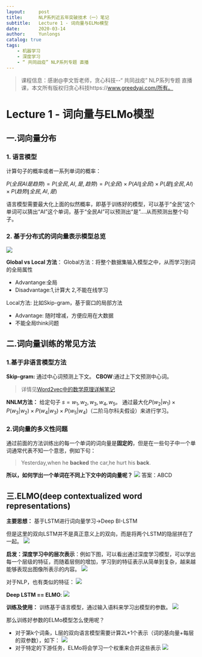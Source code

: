 ```yaml
---
layout:     post
title:      NLP系列近五年突破技术（一）笔记
subtitle:   Lecture 1 - 词向量与ELMo模型
date:       2020-03-14
author:     Yunlongs
catalog: true
tags:
    - 机器学习
    - 深度学习
    - “ 共同战疫” NLP系列专题 直播 
---
```


>课程信息：感谢@李文哲老师，贪心科技--“ 共同战疫” NLP系列专题 直播课，本文所有版权归贪心科技https://www.greedyai.com/所有。

# Lecture 1 - 词向量与ELMo模型
## 一.词向量分布
### 1. 语言模型
计算句子的概率或者一系列单词的概率：

$P(全民AI是趋势)=P(全民,AI,是,趋势)=P(全民) \times P(AI \| 全民) \times P(是\|全民,AI) \times P(趋势\|全民,AI,是)$

语言模型需要最大化上面的似然概率，即基于训练好的模型，可以基于“全民”这个单词可以猜出“AI”这个单词，基于“全民AI”可以预测出“是”....从而预测出整个句子。

### 2. 基于分布式的词向量表示模型总览
![](https://yunlongs-1253041399.cos.ap-chengdu.myqcloud.com/image/NLP/GreedyAI-1/1.png)

**Global vs Local 方法**： 
Global方法：将整个数据集输入模型之中，从而学习到词的全局属性
- Advantange:全局
- Disadvantage:1,计算大 2,不能在线学习

Local方法: 比如Skip-gram，基于窗口的局部方法
- Advantage: 随时增减，方便应用在大数据
- 不能全局think问题

## 二.词向量训练的常见方法
### 1.基于非语言模型方法
**Skip-gram:** 通过中心词预测上下文。
**CBOW**:通过上下文预测中心词。
>详情见[Word2vec中的数学原理详解笔记](https://yunlongs.cn/2019/01/16/Word2vec%E4%B8%AD%E7%9A%84%E6%95%B0%E5%AD%A6%E5%8E%9F%E7%90%86%E8%AF%A6%E8%A7%A3/)


**NNLM方法：** 给定句子 $s= w_1, w_2,w_3,w_4,w_5$。
通过最大化$P(w_2|w_1)\times P(w_3|w_2)\times P(w_4|w_3)\times P(w_5|w_4)$（二阶马尔科夫假设）来进行学习。

### 2.词向量的多义性问题
通过前面的方法训练出的每一个单词的词向量是**固定的**，但是在一些句子中一个单词通常代表不知一个意思，例如下句：
>Yesterday,when he **backed** the car,he hurt his **back**.

**所以，如何学出一个单词在不同上下文中的词向量呢？**
![](https://yunlongs-1253041399.cos.ap-chengdu.myqcloud.com/image/NLP/GreedyAI-1/2.png)
答案：ABCD

## 三.ELMO(deep contextualized word representations)
**主要思想：** 基于LSTM进行词向量学习->Deep BI-LSTM

但是这里的双向LSTM并不是真正意义上的双向，而是将两个LSTM的隐层拼在了一起。
![](https://yunlongs-1253041399.cos.ap-chengdu.myqcloud.com/image/NLP/GreedyAI-1/3.png)

**启发：深度学习中的层次表示**：例如下图，可以看出通过深度学习模型，可以学出每一个层级的特征，而随着层侧的增加，学习到的特征表示从简单到复杂，越来越能够表现出图像所表示的内容。
![](https://yunlongs-1253041399.cos.ap-chengdu.myqcloud.com/image/NLP/GreedyAI-1/4.png)

对于NLP，也有类似的特征：
![](https://yunlongs-1253041399.cos.ap-chengdu.myqcloud.com/image/NLP/GreedyAI-1/5.png)

**Deep LSTM == ELMO**:
![](https://yunlongs-1253041399.cos.ap-chengdu.myqcloud.com/image/NLP/GreedyAI-1/6.png)

**训练及使用：**
训练基于语言模型，通过输入语料来学习出模型的参数。
![](https://yunlongs-1253041399.cos.ap-chengdu.myqcloud.com/image/NLP/GreedyAI-1/7.png)

那么训练好参数的ELMo模型怎么使用呢？
- 对于第k个词条，L层的双向语言模型需要计算2L+1个表示（词的基向量+每层的双参数），如下：
![](https://yunlongs-1253041399.cos.ap-chengdu.myqcloud.com/image/NLP/GreedyAI-1/8.png)
- 对于特定的下游任务，ELMo将会学习一个权重来合并这些表示
![](https://yunlongs-1253041399.cos.ap-chengdu.myqcloud.com/image/NLP/GreedyAI-1/9.png)